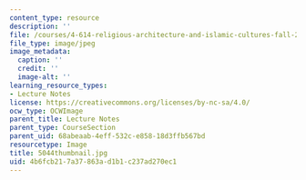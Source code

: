 ```yaml
---
content_type: resource
description: ''
file: /courses/4-614-religious-architecture-and-islamic-cultures-fall-2002/4b6fcb217a37863ad1b1c237ad270ec1_5044thumbnail.jpg
file_type: image/jpeg
image_metadata:
  caption: ''
  credit: ''
  image-alt: ''
learning_resource_types:
- Lecture Notes
license: https://creativecommons.org/licenses/by-nc-sa/4.0/
ocw_type: OCWImage
parent_title: Lecture Notes
parent_type: CourseSection
parent_uid: 68abeaab-4eff-532c-e858-18d3ffb567bd
resourcetype: Image
title: 5044thumbnail.jpg
uid: 4b6fcb21-7a37-863a-d1b1-c237ad270ec1
---
```

